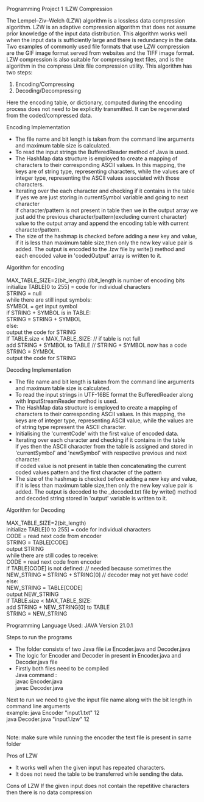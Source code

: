 Programming Project 1 :LZW Compression

The Lempel–Ziv–Welch (LZW) algorithm is a lossless data compression algorithm. LZW is an
adaptive compression algorithm that does not assume prior knowledge of the input data distribution.
This algorithm works well when the input data is sufficiently large and there is redundancy in the data.
Two examples of commonly used file formats that use LZW compression are the GIF image format
served from websites and the TIFF image format. LZW compression is also suitable for compressing
text files, and is the algorithm in the compress Unix file compression utility.
This algorithm has two steps:
1. Encoding/Compressing
2. Decoding/Decompressing

Here the encoding table, or dictionary, computed during the encoding process
does not need to be explicitly transmitted. It can be regenerated from the coded/compressed data.



Encoding Implementation

* The file name and bit length is taken from the command line arguments and maximum table size is calculated.
* To read the input strings the BufferedReader method of Java is used.
* The HashMap data structure is employed to create a mapping of characters to their corresponding ASCII values. In this mapping, the keys are of string type, representing characters, while the values are of integer type, 
representing the ASCII values associated with those characters.
* Iterating over the each character and checking if it contains in the table
  <br>if yes we are just storing in currentSymbol variable and going to next character
  <br/>if character/pattern is not present in table then we in the output array we just add the previous character/pattern(excluding current character) value to the output array and append the encoding table with current character/pattern.
*  The size of the hashmap is checked before adding a new key and value, if it is less than maximum table size,then only the new key value pair is added. 
   The output is encoded to the .lzw file by write() method and each encoded value in 'codedOutput' array is written to it.
 
Algorithm for encoding <br />
<br />MAX_TABLE_SIZE=2(bit_length)   //bit_length is number of encoding bits
<br />initialize TABLE[0 to 255] = code for individual characters
<br />STRING = null
<br />while there are still input symbols:
<br />SYMBOL = get input symbol
<br />if STRING + SYMBOL is in TABLE:
<br />STRING = STRING + SYMBOL
<br />else:
<br />output the code for STRING
<br />If TABLE.size < MAX_TABLE_SIZE: // if table is not full
<br />add STRING + SYMBOL to TABLE // STRING + SYMBOL now has a code
<br />STRING = SYMBOL
<br />output the code for STRING

Decoding Implementation

* The file name and bit length is taken from the command line arguments and maximum table size is calculated.
* To read the input strings in UTF-16BE format the BufferedReader along with InputStreamReader method is used.
* The HashMap data structure is employed to create a mapping of characters to their corresponding ASCII values. In this mapping, the keys are of integer type, representing ASCII value, while the values are of string type represent the ASCII character.
* Initialising the 'currentCode' with the first value of encoded data.
* Iterating over each character and checking if it contains in the table
  <br>if yes then the ASCII character from the table is assigned and stored in 'currentSymbol' and 'newSymbol' with respective previous  and next character.
  <br/>if coded value is not present in table then concatenating the current coded values pattern and the first character of the pattern
 *  The size of the hashmap is checked before adding a new key and value, if it is less than maximum table size,then only the new key value pair is added.
   The output is decoded to the _decoded.txt file by write() method and decoded string stored in 'output' variable is written to it.

Algorithm for Decoding <br />
<br />MAX_TABLE_SIZE=2(bit_length)
<br />initialize TABLE[0 to 255] = code for individual characters
<br />CODE = read next code from encoder
<br />STRING = TABLE[CODE]
<br />output STRING
<br />while there are still codes to receive:
<br />CODE = read next code from encoder
<br />if TABLE[CODE] is not defined: // needed because sometimes the
<br />NEW_STRING = STRING + STRING[0] // decoder may not yet have code!
<br />else:
<br />NEW_STRING = TABLE[CODE]
<br />output NEW_STRING
<br />if TABLE.size < MAX_TABLE_SIZE:
<br />add STRING + NEW_STRING[0] to TABLE
<br />STRING = NEW_STRING

Programming Language Used: JAVA
Version 21.0.1

Steps to run the programs
* The folder consists of two Java file i.e Encoder.java and Decoder.java
* The logic for Encoder and Decoder in present in Encoder.java and Decoder.java file
* Firstly both files need to be compiled
  <br /> Java command :
  <br />javac Encoder.java
  <br />javac Decoder.java

Next to run we need to give the input file name along with the bit length in command line arguments
<br /> example:  java Encoder "input1.txt" 12
            <br /> java Decoder.java "input1.lzw" 12



<br />Note: make sure while running the encoder the text file is present in same folder

Pros of LZW
* It works well when  the given input has repeated characters.
* It does not need the table to be transferred while sending the data.

Cons of LZW
If the given input does not contain the repetitive characters then there is no data compression 